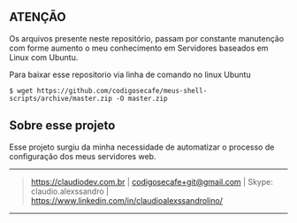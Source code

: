 
## ATENÇÃO
Os arquivos presente neste repositório, passam por constante manutenção com forme aumento o meu conhecimento em Servidores baseados em Linux com Ubuntu. 

Para baixar esse repositorio via linha de comando no linux Ubuntu
```
$ wget https://github.com/codigosecafe/meus-shell-scripts/archive/master.zip -O master.zip
```
## Sobre esse projeto

Esse projeto surgiu da minha necessidade de automatizar o processo de configuração dos meus servidores web.


---
> https://claudiodev.com.br | codigosecafe+git@gmail.com | Skype: claudio.alexssandro | https://www.linkedin.com/in/claudioalexssandrolino/
---
